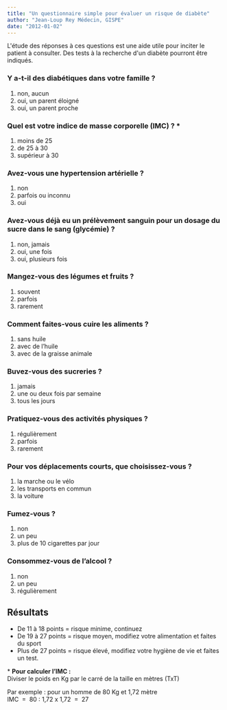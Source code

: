 ```yaml
---
title: "Un questionnaire simple pour évaluer un risque de diabète"
author: "Jean-Loup Rey Médecin, GISPE"
date: "2012-01-02"
---
```


<div class="teaser"><p>L'étude des réponses à ces questions est une aide utile pour inciter le patient à consulter. Des tests à la recherche d'un diabète pourront être indiqués.</p></div>

### Y a-t-il des diabétiques dans votre famille ?

1.  non, aucun
2.  oui, un parent éloigné
3.  oui, un parent proche

### Quel est votre indice de masse corporelle (IMC) ? \*

1.  moins de 25
2.  de 25 à 30
3.  supérieur à 30

### Avez-vous une hypertension artérielle ?

1.  non
2.  parfois ou inconnu
3.  oui

### Avez-vous déjà eu un prélèvement sanguin pour un dosage du sucre dans le sang (glycémie) ?

1.  non, jamais
2.  oui, une fois
3.  oui, plusieurs fois

### Mangez-vous des légumes et fruits ?

1.  souvent
2.  parfois
3.  rarement

### Comment faites-vous cuire les aliments ?

1.  sans huile
2.  avec de l’huile
3.  avec de la graisse animale

### Buvez-vous des sucreries ?

1.  jamais
2.  une ou deux fois par semaine
3.  tous les jours

### Pratiquez-vous des activités physiques ?

1.  régulièrement
2.  parfois
3.  rarement

### Pour vos déplacements courts, que choisissez-vous ?

1.  la marche ou le vélo
2.  les transports en commun
3.  la voiture

### Fumez-vous ?

1.  non
2.  un peu
3.  plus de 10 cigarettes par jour

### Consommez-vous de l’alcool ?

1.  non
2.  un peu
3.  régulièrement

## Résultats

- De 11 à 18 points = risque minime, continuez
- De 19 à 27 points = risque moyen, modifiez votre alimentation et faites du sport
- Plus de 27 points = risque élevé, modifiez votre hygiène de vie et faites un test.

\* **Pour calculer l’IMC :**  
Diviser le poids en Kg par le carré de la taille en mètres (TxT)

Par exemple : pour un homme de 80 Kg et 1,72 mètre  
IMC  =  80 : 1,72 x 1,72  =  27
